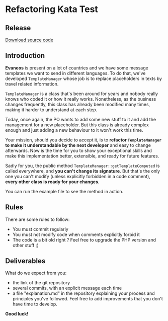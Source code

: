 # Refactoring Kata Test

## Release
[Download source code](https://evaneos.github.io/test-back-kata-refacto/test-back.tar.gz)

## Introduction

**Evaneos** is present on a lot of countries and we have some message templates we want to send
in different languages. To do that, we've developed `TemplateManager` whose job is to replace
placeholders in texts by travel related information.

`TemplateManager` is a class that's been around for years and nobody really knows who coded
it or how it really works. Nonetheless, as the business changes frequently, this class has
already been modified many times, making it harder to understand at each step.

Today, once again, the PO wants to add some new stuff to it and add the management for a new
placeholder. But this class is already complex enough and just adding a new behaviour to it
won't work this time.

Your mission, should you decide to accept it, is to **refactor `TemplateManager` to make it
understandable by the next developer** and easy to change afterwards. Now is the time for you to
show your exceptional skills and make this implementation better, extensible, and ready for future
features.

Sadly for you, the public method `TemplateManager::getTemplateComputed` is called everywhere, 
and **you can't change its signature**. But that's the only one you can't modify (unless explicitly
forbidden in a code comment), **every other class is ready for your changes**.

You can run the example file to see the method in action.

## Rules
There are some rules to follow:
 - You must commit regularly
 - You must not modify code when comments explicitly forbid it
 - The code is a bit old right ? Feel free to upgrade the PHP version and other stuff ;)

## Deliverables
What do we expect from you:
 - the link of the git repository
 - several commits, with an explicit message each time
 - a file "explanation.md" in the repository explaining your process and principles you've followed. Feel free to add improvements that you don't have time to develop.

**Good luck!**
